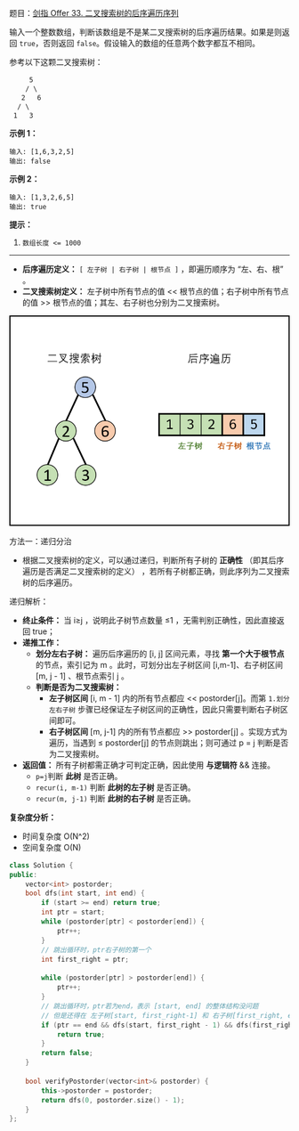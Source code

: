 题目：[剑指 Offer 33. 二叉搜索树的后序遍历序列](https://leetcode.cn/problems/er-cha-sou-suo-shu-de-hou-xu-bian-li-xu-lie-lcof/)

输入一个整数数组，判断该数组是不是某二叉搜索树的后序遍历结果。如果是则返回 `true`，否则返回 `false`。假设输入的数组的任意两个数字都互不相同。

参考以下这颗二叉搜索树：

```
     5
    / \
   2   6
  / \
 1   3
```

**示例 1：**

```
输入: [1,6,3,2,5]
输出: false
```

**示例 2：**

```
输入: [1,3,2,6,5]
输出: true
```

**提示：**

1. `数组长度 <= 1000`

---

- **后序遍历定义：** `[ 左子树 | 右子树 | 根节点 ]` ，即遍历顺序为 “左、右、根” 。
- **二叉搜索树定义：** 左子树中所有节点的值 << 根节点的值；右子树中所有节点的值 >> 根节点的值；其左、右子树也分别为二叉搜索树。

![Picture1.png](../../img/4a2780853b72a0553194773ff65c8c81ddcc4ee5d818cb3528d5f8dd5fa3b6d8-Picture1.png)

方法一：递归分治

- 根据二叉搜索树的定义，可以通过递归，判断所有子树的 **正确性** （即其后序遍历是否满足二叉搜索树的定义） ，若所有子树都正确，则此序列为二叉搜索树的后序遍历。

递归解析：

- **终止条件：** 当 i≥j ，说明此子树节点数量 ≤1 ，无需判别正确性，因此直接返回 true；
- **递推工作：**
    - **划分左右子树：** 遍历后序遍历的 [i, j] 区间元素，寻找 **第一个大于根节点** 的节点，索引记为 m 。此时，可划分出左子树区间 [i,m-1]、右子树区间 [m, j - 1] 、根节点索引 j 。
    - **判断是否为二叉搜索树：**
        - **左子树区间** [i, m - 1] 内的所有节点都应 << postorder[j]。而第 `1.划分左右子树` 步骤已经保证左子树区间的正确性，因此只需要判断右子树区间即可。
        - **右子树区间** [m, j-1] 内的所有节点都应 >> postorder[j] 。实现方式为遍历，当遇到 ≤ postorder[j] 的节点则跳出；则可通过 p = j 判断是否为二叉搜索树。
- **返回值：** 所有子树都需正确才可判定正确，因此使用 **与逻辑符** \&\& 连接。
    - `p=j`判断 **此树** 是否正确。
    - `recur(i, m-1)`  判断 **此树的左子树** 是否正确。
    - `recur(m, j-1)`  判断 **此树的右子树** 是否正确。

**复杂度分析：**

- 时间复杂度 O(N^2)
- 空间复杂度 O(N)

```cpp
class Solution {
public:
    vector<int> postorder;
    bool dfs(int start, int end) {
        if (start >= end) return true;
        int ptr = start;
        while (postorder[ptr] < postorder[end]) {
            ptr++;
        }
        // 跳出循环时，ptr右子树的第一个
        int first_right = ptr;

        while (postorder[ptr] > postorder[end]) {
            ptr++;
        }
        // 跳出循环时，ptr若为end，表示 [start, end] 的整体结构没问题
        // 但是还得在 左子树[start, first_right-1] 和 右子树[first_right, end-1] 深入查查
        if (ptr == end && dfs(start, first_right - 1) && dfs(first_right, end - 1)) {
            return true;
        }
        return false;
    }

    bool verifyPostorder(vector<int>& postorder) {
        this->postorder = postorder;
        return dfs(0, postorder.size() - 1);
    }
};
```

